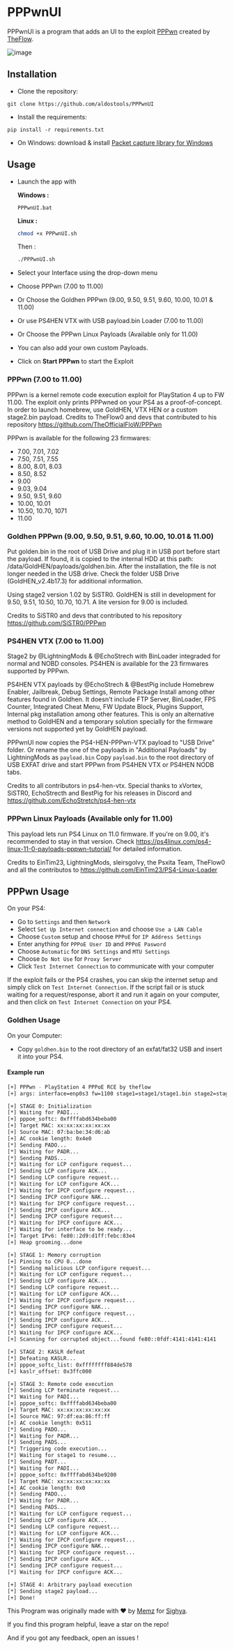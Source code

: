 # PPPwnUI
PPPwnUI is a program that adds an UI to the exploit [PPPwn](https://github.com/TheOfficialFloW/PPPwn/) created by [TheFlow](https://github.com/TheOfficialFloW/).

![image](https://github.com/user-attachments/assets/52f5ff46-8d34-4fd3-9c1d-72135de140be)

## Installation

- Clone the repository:

```git clone https://github.com/aldostools/PPPwnUI```

- Install the requirements:

```pip install -r requirements.txt```

- On Windows: download & install [Packet capture library for Windows](https://npcap.com/dist/npcap-1.79.exe)

## Usage

- Launch the app with

  **Windows :**

  ```PPPwnUI.bat```

  **Linux :**

  ```sh
  chmod +x PPPwnUI.sh
  ```

  Then :

  ```sh
  ./PPPwnUI.sh
  ```

- Select your Interface using the drop-down menu

- Choose PPPwn (7.00 to 11.00)

- Or Choose the Goldhen PPPwn (9.00, 9.50, 9.51, 9.60, 10.00, 10.01 & 11.00)

- Or use PS4HEN VTX with USB payload.bin Loader (7.00 to 11.00)

- Or Choose the PPPwn Linux Payloads (Available only for 11.00)

- You can also add your own custom Payloads.

- Click on **Start PPPwn** to start the Exploit


### PPPwn (7.00 to 11.00)
PPPwn is a kernel remote code execution exploit for PlayStation 4 up to FW 11.00.
The exploit only prints PPPwned on your PS4 as a proof-of-concept. In order to launch homebrew, use GoldHEN, VTX HEN or a custom stage2.bin payload.
Credits to TheFlow0 and devs that contributed to his repository https://github.com/TheOfficialFloW/PPPwn

PPPwn is available for the following 23 firmwares:
* 7.00, 7.01, 7.02
* 7.50, 7.51, 7.55
* 8.00, 8.01, 8.03
* 8.50, 8.52
* 9.00
* 9.03, 9.04
* 9.50, 9.51, 9.60
* 10.00, 10.01
* 10.50, 10.70, 1071
* 11.00

### Goldhen PPPwn (9.00, 9.50, 9.51, 9.60, 10.00, 10.01 & 11.00)
Put golden.bin in the root of USB Drive and plug it in USB port before start the payload.
If found, it is copied to the internal HDD at this path: /data/GoldHEN/payloads/goldhen.bin.
After the installation, the file is not longer needed in the USB drive.
Check the folder USB Drive (GoldHEN_v2.4b17.3) for additional information.

Using stage2 version 1.02 by SiSTR0. GoldHEN is still in development for 9.50, 9.51, 10.50, 10.70, 10.71. A lite version for 9.00 is included.

Credits to SiSTR0 and devs that contributed to his repository https://github.com/SiSTR0/PPPwn

### PS4HEN VTX  (7.00 to 11.00)
Stage2 by @LightningMods & @EchoStrech with BinLoader integraded for normal and NOBD consoles.
PS4HEN is available for the 23 firmwares supported by PPPwn.

PS4HEN VTX payloads by @EchoStrech & @BestPig include Homebrew Enabler, Jailbreak, Debug Settings, Remote Package Install among other features found in Goldhen.
It doesn't include FTP Server, BinLoader, FPS Counter, Integrated Cheat Menu, FW Update Block, Plugins Support, Internal pkg installation among other features.
This is only an alternative method to GoldHEN and a temporary solution specially for the firmware versions not supported yet by GoldHEN payload.

PPPwnUI now copies the PS4-HEN-PPPwn-VTX payload to "USB Drive" folder. Or rename the one of the payloads in "Additional Payloads" by LightningMods as `payload.bin`
Copy `payload.bin` to the root directory of USB EXFAT drive and start PPPwn from PS4HEN VTX or PS4HEN NODB tabs.

Credits to all contributors in ps4-hen-vtx.
Special thanks to xVortex, SiSTR0, EchoStrecth and BestPig for his releases in Discord and https://github.com/EchoStretch/ps4-hen-vtx

### PPPwn Linux Payloads (Available only for 11.00)
This payload lets run PS4 Linux on 11.0 firmware. If you're on 9.00, it's recommended to stay in that version.
Check https://ps4linux.com/ps4-linux-11-0-payloads-pppwn-tutorial/ for detailed information.

Credits to EinTim23, LightningMods, sleirsgolvy, the Psxita Team, TheFlow0 and all the contributos to https://github.com/EinTim23/PS4-Linux-Loader

## PPPwn Usage

On your PS4:

- Go to `Settings` and then `Network`
- Select `Set Up Internet connection` and choose `Use a LAN Cable`
- Choose `Custom` setup and choose `PPPoE` for `IP Address Settings`
- Enter anything for `PPPoE User ID` and `PPPoE Pasword`
- Choose `Automatic` for `DNS Settings` and `MTU Settings`
- Choose `Do Not Use` for `Proxy Server`
- Click `Test Internet Connection` to communicate with your computer

If the exploit fails or the PS4 crashes, you can skip the internet setup and simply click on `Test Internet Connection`. If the script fail or is stuck waiting for a request/response, abort it and run it again on your computer, and then click on `Test Internet Connection` on your PS4.

### Goldhen Usage

On your Computer:

- Copy `goldhen.bin` to the root directory of an exfat/fat32 USB and insert it into your PS4.

#### Example run

```sh
[+] PPPwn - PlayStation 4 PPPoE RCE by theflow
[+] args: interface=enp0s3 fw=1100 stage1=stage1/stage1.bin stage2=stage2/stage2.bin

[+] STAGE 0: Initialization
[*] Waiting for PADI...
[+] pppoe_softc: 0xffffabd634beba00
[+] Target MAC: xx:xx:xx:xx:xx:xx
[+] Source MAC: 07:ba:be:34:d6:ab
[+] AC cookie length: 0x4e0
[*] Sending PADO...
[*] Waiting for PADR...
[*] Sending PADS...
[*] Waiting for LCP configure request...
[*] Sending LCP configure ACK...
[*] Sending LCP configure request...
[*] Waiting for LCP configure ACK...
[*] Waiting for IPCP configure request...
[*] Sending IPCP configure NAK...
[*] Waiting for IPCP configure request...
[*] Sending IPCP configure ACK...
[*] Sending IPCP configure request...
[*] Waiting for IPCP configure ACK...
[*] Waiting for interface to be ready...
[+] Target IPv6: fe80::2d9:d1ff:febc:83e4
[+] Heap grooming...done

[+] STAGE 1: Memory corruption
[+] Pinning to CPU 0...done
[*] Sending malicious LCP configure request...
[*] Waiting for LCP configure request...
[*] Sending LCP configure ACK...
[*] Sending LCP configure request...
[*] Waiting for LCP configure ACK...
[*] Waiting for IPCP configure request...
[*] Sending IPCP configure NAK...
[*] Waiting for IPCP configure request...
[*] Sending IPCP configure ACK...
[*] Sending IPCP configure request...
[*] Waiting for IPCP configure ACK...
[+] Scanning for corrupted object...found fe80::0fdf:4141:4141:4141

[+] STAGE 2: KASLR defeat
[*] Defeating KASLR...
[+] pppoe_softc_list: 0xffffffff884de578
[+] kaslr_offset: 0x3ffc000

[+] STAGE 3: Remote code execution
[*] Sending LCP terminate request...
[*] Waiting for PADI...
[+] pppoe_softc: 0xffffabd634beba00
[+] Target MAC: xx:xx:xx:xx:xx:xx
[+] Source MAC: 97:df:ea:86:ff:ff
[+] AC cookie length: 0x511
[*] Sending PADO...
[*] Waiting for PADR...
[*] Sending PADS...
[*] Triggering code execution...
[*] Waiting for stage1 to resume...
[*] Sending PADT...
[*] Waiting for PADI...
[+] pppoe_softc: 0xffffabd634be9200
[+] Target MAC: xx:xx:xx:xx:xx:xx
[+] AC cookie length: 0x0
[*] Sending PADO...
[*] Waiting for PADR...
[*] Sending PADS...
[*] Waiting for LCP configure request...
[*] Sending LCP configure ACK...
[*] Sending LCP configure request...
[*] Waiting for LCP configure ACK...
[*] Waiting for IPCP configure request...
[*] Sending IPCP configure NAK...
[*] Waiting for IPCP configure request...
[*] Sending IPCP configure ACK...
[*] Sending IPCP configure request...
[*] Waiting for IPCP configure ACK...

[+] STAGE 4: Arbitrary payload execution
[*] Sending stage2 payload...
[+] Done!
```

This Program was originally made with ❤️ by [Memz](https://github.com/B-Dem) for [Sighya](https://sighya.fr).

If you find this program helpful, leave a star on the repo!

And if you got any feedback, open an issues !
